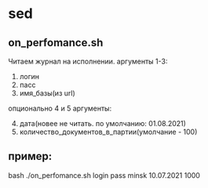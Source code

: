 # sed
## on_perfomance.sh
Читаем журнал на исполнении.
аргументы 1-3:  

 1. логин 
 2. пасс 
 3. имя_базы(из url)  

опционально 4 и 5 аргументы:  

 4. дата(новее не читать. по умолчанию: 01.08.2021)
 5. количество_документов_в_партии(умолчание - 100)
## пример:
   bash ./on_perfomance.sh login pass minsk 10.07.2021 1000

